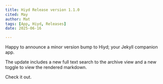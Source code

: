 ```yaml
---
title: Hiyd Release version 1.1.0
cited: May
author: Mat
tags: [App, Hiyd, Releases]
date: 2025-06-16

---
```


Happy to announce a minor version bump to Hiyd; your Jekyll companion app. 

The update includes a new full text search to the archive view and a new toggle to view the rendered markdown.

Check it out.


